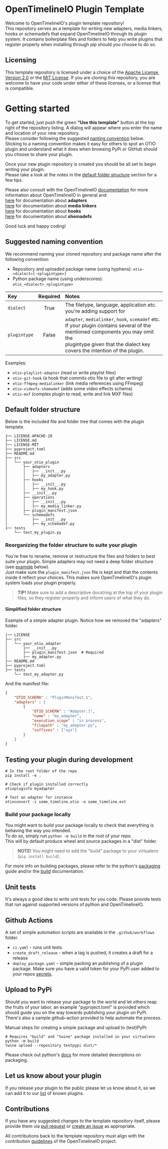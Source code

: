 # OpenTimelineIO Plugin Template

Welcome to OpenTimelineIO's plugin template repository!  
This repository serves as a template for writing new adapters, media linkers, 
hooks or schemadefs that expand OpenTimelineIO through its plugin system.
It contains boilerplate files and folders to help you write plugins that 
register properly when installing through pip should you choose to do so.  

## Licensing

This template repository is licensed under a choice of the 
[Apache License, Version 2.0](https://www.apache.org/licenses/LICENSE-2.0.txt)
or the [MIT License](https://opensource.org/licenses/MIT). If you are cloning 
this repository, you are welcome to have your code under either of these licenses, 
or a license that is compatible.


# Getting started

To get started, just push the green **"Use this template"** button at the top right 
of the repository listing. A dialog will appear where you enter the name and
location of your new repository.  
Please consider following the suggested 
[naming convention](#Suggested-naming-convention) below.  
Sticking to a naming convention makes it easy for others to spot an 
OTIO plugin and understand what it does when browsing PyPi or GitHub
should you choose to share your plugin.

Once your new plugin repository is created you should be all set to begin 
writing your plugin.  
Please take a look at the notes in the 
[default folder structure](#Default-folder-structure) section for a few tips.

Please also consult with the OpenTimelineIO [documentation](https://opentimelineio.readthedocs.io/en/latest/index.html)
for more information about OpenTimelineIO in general and  
[here](https://opentimelineio.readthedocs.io/en/latest/tutorials/write-an-adapter.html) for documentation about **adapters**  
[here](https://opentimelineio.readthedocs.io/en/latest/tutorials/write-a-media-linker.html) for documentation about **media linkers**  
[here](https://opentimelineio.readthedocs.io/en/latest/tutorials/write-a-hookscript.html) for documentation about **hooks**  
[here](https://opentimelineio.readthedocs.io/en/latest/tutorials/write-a-schemadef.html) for documentation about **shemadefs**  

Good luck and happy coding!


## Suggested naming convention

We recommend naming your cloned repository and package name after the 
following convention:

* Repository and uploaded package name (using hyphens):
`otio-<dialect>[-<plugintype>]`
* Python package name (using underscores): `otio_<dialect>_<plugintype>`


| Key          | Required | Notes                                                                                                                                                                                                          |
|:-------------|:--------:|:---------------------------------------------------------------------------------------------------------------------------------------------------------------------------------------------------------------|
| `dialect`    |   True   | The filetype, language, application etc. you're adding support for                                                                                                                                             |
| `plugintype` |  False   | `adapter`, `medialinker`, `hook`, `scemadef` etc.<br>If your plugin contains several of the mentioned components you may omit the<br>plugintype given that the dialect key covers the intention of the plugin. |

Examples:
* `otio-playlist-adapter` (read or write playlist files)
* `otio-git-hook` (a hook that commits otio file to git after writing)
* `otio-ffmpeg-medialinker` (link media references using FFmpeg)
* `otio-videofx-shemadef` (adds some video effects schema)
* `otio-mxf` (complex plugin to read, write and link MXF files)


## Default folder structure
Below is the included file and folder tree that comes with the plugin template.
  
```
├── LICENSE-APACHE-20
├── LICENSE.md
├── LICENSE-MIT
├── pyproject.toml
├── README.md
├── src
│   └── your_otio_plugin
│       ├── adapters
│       │   ├── __init__.py
│       │   ├── my_adapter.py
│       ├── hooks
│       │   ├── __init__.py
│       │   ├── my_hook.py
│       ├── __init__.py
│       ├── operations
│       │   ├── __init__.py
│       │   ├── my_media_linker.py
│       ├── plugin_manifest.json
│       └── schemadefs
│           ├── __init__.py
│           ├── my_schemadef.py
├── tests
    └── test_my_plugin.py
```

### Reorganizing the folder structure to suite your plugin
You're free to rename, remove or restructure the files and folders to best suite 
your plugin. Simple adapters may not need a deep folder structure (see [example](#simplified-folder-structure) below).  
Just make sure the `plugin_manifest.json` file is kept and that the contents 
inside it reflect your choices. This makes sure OpenTimelineIO's plugin system 
loads your plugin properly.

> **TIP!** Make sure to add a descriptive docstring at the top of your plugin files, so they 
register properly and inform users of what they do.

#### Simplified folder structure
Example of a simple adapter plugin. Notice how we removed the "adapters" folder.
```
|── LICENSE
├── src
│   └── your_otio_adapter
│       ├── __init__.py
│       ├── plugin_manifest.json  # Required
│       ├── my_adapter.py
├── README.md
├── pyproject.toml
├── tests
    └── test_my_adapter.py
```

And the manifest file:
``` json
{
    "OTIO_SCHEMA" : "PluginManifest.1",
    "adapters" : [
        {
            "OTIO_SCHEMA" : "Adapter.1",
            "name" : "my_adapter",
            "execution_scope" : "in process",
            "filepath" : "my_adapter.py",
            "suffixes" : ["xyz"]
        }
    ]
}
```

## Testing your plugin during development
```
# In the root folder of the repo
pip install -e .

# Check if plugin installed correctly
otiopluginfo myadapter

# Test an adapter for instance
otioconvert -i some_timeline.otio -o some_timeline.ext
```


### Build your package locally
You might want to build your package locally to check that everything is behaving
the way you intended.  
To do so, simply run `python -m build` in the root of your repo.  
This will by default produce wheel and source packages in a "dist" folder.
>**NOTE!** You might need to add the "build" package to your virtualenv (`pip install build`).

For more info on building packages, please refer to the python's 
[packaging](https://packaging.python.org/en/latest/overview/) guide 
and/or the [build](https://pypa-build.readthedocs.io/en/stable/) documentation.


## Unit tests

It's always a good idea to write unit tests for you code.
Please provide tests that run against supported versions of python and 
OpenTimelineIO.


## Github Actions

A set of simple automation scripts are available in the `.github/workflows` folder.
* `ci.yaml` - runs unit tests
* `create_draft_release` - when a tag is pushed, it creates a draft for a release
* `deploy_package.yaml` - simple packing an publishing of a plugin package. 
  Make sure you have a valid token for your PyPi user added to your repos 
  [secrets](https://docs.github.com/es/actions/reference/encrypted-secrets).


## Upload to PyPi

Should you want to release your package to the world and let others reap the 
fruits of your labor, an example "pyproject.toml" is provided which should guide you 
on the way towards publishing your plugin on PyPi.
There's also a sample github-action provided to help automate the process.

Manual steps for creating a simple package and upload to (test)PyPi:
```
# Requires "build" and "twine" package installed in your virtualenv 
python -m build
twine upload --repository testpypi dist/*
```
Please check out python's [docs](https://packaging.python.org/en/latest/overview/) 
for more detailed descriptions on packaging. 


## Let us know about your plugin
If you release your plugin to the public please let us know about it, so we can 
add it to our [list](https://github.com/PixarAnimationStudios/OpenTimelineIO/wiki/Tools-and-Projects-Using-OpenTimelineIO) 
of known plugins.


## Contributions

If you have any suggested changes to the template repository itself, 
please provide them via [pull request](../../pulls) or [create an issue](../../issues) as appropriate. 

All contributions back to the template repository must align with the contribution
[guidelines](https://opentimelineio.readthedocs.io/en/latest/tutorials/contributing.html) 
of the OpenTimelineIO project.
